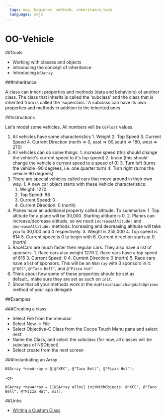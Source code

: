 ```yaml
---
  tags: oop, beginner, methods, inheritance,todo
  languages: objc
---
```


OO-Vehicle
======

##Goals

- Working with classes and objects
- Introducing the concept of inheritance
- Introducing `NSArray`

###Inheritance

A class can inherit properties and methods (data and behaviors) of another class. The class that inherits is called the 'subclass' and the class that is inherited from is called the 'superclass.' A subclass can have its own properties and methods in addition to the inherited ones.


##Instructions

Let's model some vehicles. All numbers will be ```CGFloat``` values.

  1. All vehicles have some characteristics
    1. Weight
    2. Top Speed
    3. Current Speed
    4. Current Direction (north => 0, east => 90,south => 180, west => 270)
  2. All vehicles can do some things:
    1. increase speed (this should change the vehicle's current speed to it's top speed)
    2. brake (this should change the vehicle's current speed to a speed of 0)
    3. Turn left (turns the vehicle -90 degrees, i.e. one quarter turn)
    4. Turn right (turns the vehicle 90 degrees)
  3. There are special vehicles called cars that move around in their own way.
    1. A new car object starts with these Vehicle characteristics:
      1. Weight: 1270
      2. Top Speed: 88
      3. Current Speed: 0
      4. Current Direction: 0 (north)
  4. Planes have an additional property called altitude. To summarize:
    1. Top altitude for a plane will be 30,000. Starting altitude is 0.
    2. Planes can increase/decrease altitude, so we need `increaseAltitude:` and `decreaseAltitude:` methods. Increasing and decreasing altitude will take you to 30,000 and 0 respectively.
    3. Weight is 255,000
    4. Top speed is 614
    5. Current speed is 0 to begin with
    6. Current direction starts at 0 (north)
  5. RaceCars are much faster then regular cars. They also have a list of sponsors.
    1. Race cars also weight 1270
    2. Race cars have a top speed of 615
    3. Current Speed: 0
    4. Current Direction: 0 (north)
    5. Race cars have a list of sponsors. This will be an `NSArray` with 3 sponsors in it: `@"KFC"`, `@"Taco Bell"`, and `@"Pizza Hut"`
  6. Think about how some of these properties should be set as default...make sure they are set as such on `init`.
  7. Show that all your methods work in the `didFinishLaunchingWithOptions` method of your app delegate

##Examples

###Creating a class

- Select File from the menubar
- Select New -> File
- Select Objective-C Class from the Cocoa Touch Menu pane and select next
- Name the Class, and select the subclass (for now, all classes will be subclass of NSObject)
- Select create from the next screen

###Instantiating an Array
```objc
NSArray *newArray = @[@"KFC", @"Taco Bell", @"Pizza Hut"];
```
-or-
```objc
NSArray *newArray = [[NSArray alloc] initWithObjects: @"KFC", @"Taco Bell", @"Pizza Hut", nil];
```

##Links

- [Writing a Custom Class](https://developer.apple.com/library/ios/referencelibrary/GettingStarted/RoadMapiOS/WritingaCustomClass.html)
